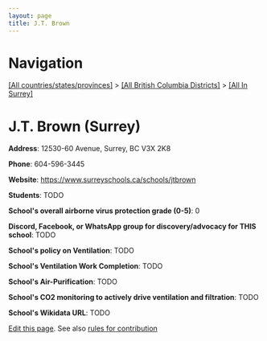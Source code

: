 ```yaml
---
layout: page
title: J.T. Brown
---
```

# Navigation

[[All countries/states/provinces]](../../..) > [[All British Columbia Districts]](../..) > [[All In Surrey]](..)

# J.T. Brown (Surrey)

**Address**: 12530-60 Avenue, Surrey, BC V3X 2K8

**Phone**: 604-596-3445

**Website**: <https://www.surreyschools.ca/schools/jtbrown>

**Students**: TODO

**School's overall airborne virus protection grade (0-5)**: 0

**Discord, Facebook, or WhatsApp group for discovery/advocacy for THIS school**: TODO

**School's policy on Ventilation**: TODO

**School's Ventilation Work Completion**: TODO

**School's Air-Purification**: TODO

**School's CO2 monitoring to actively drive ventilation and filtration**: TODO

**School's Wikidata URL**: TODO


[Edit this page](https://github.com/ventilate-schools/BC/edit/main/./Surrey/J.T._Brown.md). See also [rules for contribution](../../../contribution-rules/)